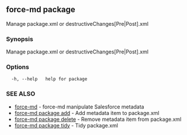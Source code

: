 ## force-md package

Manage package.xml or destructiveChanges[Pre|Post].xml

### Synopsis

Manage package.xml or destructiveChanges[Pre|Post].xml

### Options

```
  -h, --help   help for package
```

### SEE ALSO

* [force-md](force-md.md)	 - force-md manipulate Salesforce metadata
* [force-md package add](force-md_package_add.md)	 - Add metadata item to package.xml
* [force-md package delete](force-md_package_delete.md)	 - Remove metadata item from package.xml
* [force-md package tidy](force-md_package_tidy.md)	 - Tidy package.xml

